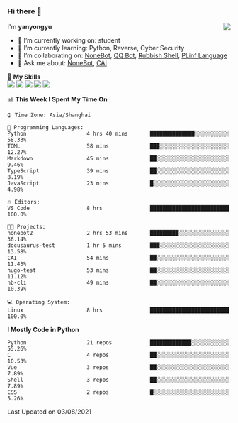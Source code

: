 ### Hi there 👋

<a href="#">
  <img align="right" src="https://github-readme-stats.vercel.app/api?username=yanyongyu&count_private=true&show_icons=true&bg_color=15,f2f7fd,E0EAFC" />
</a>

I'm **yanyongyu**

- 🔭 I’m currently working on: student
- 🌱 I’m currently learning: Python, Reverse, Cyber Security
- 👯 I’m collaborating on: [NoneBot](https://github.com/nonebot), [QQ Bot](https://github.com/Mrs4s/go-cqhttp), [Rubbish Shell](https://github.com/yanyongyu/rubbish), [PLinf Language](https://github.com/yanyongyu/PLinf)
- 💬 Ask me about: [NoneBot](https://github.com/nonebot), [CAI](https://github.com/cscs181/CAI)

🌟 **My Skills**  
![](https://img.shields.io/badge/-Python-3e74a2?style=flat-square&logo=Python&logoColor=fff)
![](https://img.shields.io/badge/-Vue-4fc08d?style=flat-square&logo=Vue.js&logoColor=fff)
![](https://img.shields.io/badge/-Node.js-339933?style=flat-square&logo=Node.js&logoColor=fff)
![](https://img.shields.io/badge/-Docker-2496ED?style=flat-square&logo=Docker&logoColor=fff)
![](https://img.shields.io/badge/-Linux-000000?style=flat-square&logo=Linux&logoColor=fff)

<!--START_SECTION:waka-->
📊 **This Week I Spent My Time On** 

```text
⌚︎ Time Zone: Asia/Shanghai

💬 Programming Languages: 
Python                   4 hrs 40 mins       ██████████████░░░░░░░░░░░   58.33% 
TOML                     58 mins             ███░░░░░░░░░░░░░░░░░░░░░░   12.27% 
Markdown                 45 mins             ██░░░░░░░░░░░░░░░░░░░░░░░   9.46% 
TypeScript               39 mins             ██░░░░░░░░░░░░░░░░░░░░░░░   8.19% 
JavaScript               23 mins             █░░░░░░░░░░░░░░░░░░░░░░░░   4.98%

🔥 Editors: 
VS Code                  8 hrs               █████████████████████████   100.0%

🐱‍💻 Projects: 
nonebot2                 2 hrs 53 mins       █████████░░░░░░░░░░░░░░░░   36.14% 
docusaurus-test          1 hr 5 mins         ███░░░░░░░░░░░░░░░░░░░░░░   13.58% 
CAI                      54 mins             ██░░░░░░░░░░░░░░░░░░░░░░░   11.43% 
hugo-test                53 mins             ██░░░░░░░░░░░░░░░░░░░░░░░   11.12% 
nb-cli                   49 mins             ██░░░░░░░░░░░░░░░░░░░░░░░   10.39%

💻 Operating System: 
Linux                    8 hrs               █████████████████████████   100.0%

```

**I Mostly Code in Python** 

```text
Python                   21 repos            █████████████░░░░░░░░░░░░   55.26% 
C                        4 repos             ██░░░░░░░░░░░░░░░░░░░░░░░   10.53% 
Vue                      3 repos             ██░░░░░░░░░░░░░░░░░░░░░░░   7.89% 
Shell                    3 repos             ██░░░░░░░░░░░░░░░░░░░░░░░   7.89% 
CSS                      2 repos             █░░░░░░░░░░░░░░░░░░░░░░░░   5.26%

```



 Last Updated on 03/08/2021
<!--END_SECTION:waka-->
